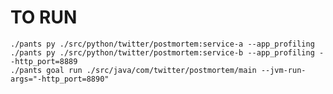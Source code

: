 TO RUN
================

    ./pants py ./src/python/twitter/postmortem:service-a --app_profiling
    ./pants py ./src/python/twitter/postmortem:service-b --app_profiling --http_port=8889
    ./pants goal run ./src/java/com/twitter/postmortem/main --jvm-run-args="-http_port=8890"
